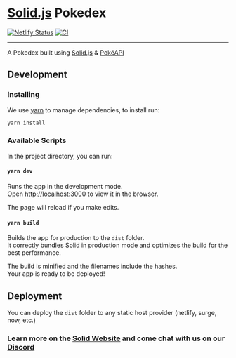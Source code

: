 # [Solid.js](https://solidjs.com) Pokedex

[![Netlify Status](https://api.netlify.com/api/v1/badges/a577c901-ca9f-4033-ab60-42fda8482356/deploy-status)](https://solid-pokedex.netlify.app/)
[![CI](https://github.com/N0tExisting/solid-pokedex/actions/workflows/CI.yml/badge.svg)](https://github.com/N0tExisting/solid-pokedex/actions/workflows/CI.yml)

---

A Pokedex built using [Solid.js](https://solidjs.com) & [PokéAPI](https://pokeapi.co/)

## Development

### Installing

We use [yarn](https://classic.yarnpkg.com/) to manage dependencies, to install run:

```bash
yarn install
```

### Available Scripts

In the project directory, you can run:

#### `yarn dev`

Runs the app in the development mode.\
Open [http://localhost:3000](http://localhost:3000) to view it in the browser.

The page will reload if you make edits.

#### `yarn build`

Builds the app for production to the `dist` folder.\
It correctly bundles Solid in production mode and optimizes the build for the best performance.

The build is minified and the filenames include the hashes.\
Your app is ready to be deployed!

## Deployment

You can deploy the `dist` folder to any static host provider (netlify, surge, now, etc.)

### Learn more on the [Solid Website](https://solidjs.com) and come chat with us on our [Discord](https://discord.com/invite/solidjs)
